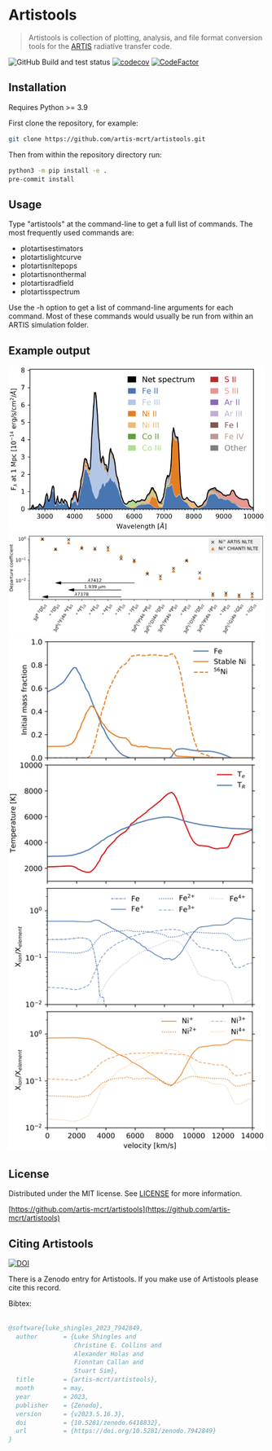 # Artistools

> Artistools is collection of plotting, analysis, and file format conversion tools for the [ARTIS](https://github.com/artis-mcrt/artis) radiative transfer code.

![GitHub Build and test status](https://github.com/artis-mcrt/artistools/workflows/Build%20and%20test/badge.svg)
[![codecov](https://codecov.io/gh/artis-mcrt/artistools/branch/main/graph/badge.svg?token=XFlarJqeZd)](https://codecov.io/gh/artis-mcrt/artistools)
[![CodeFactor](https://www.codefactor.io/repository/github/artis-mcrt/artistools/badge)](https://www.codefactor.io/repository/github/artis-mcrt/artistools)

## Installation
Requires Python >= 3.9

First clone the repository, for example:
```sh
git clone https://github.com/artis-mcrt/artistools.git
```
Then from within the repository directory run:
```sh
python3 -m pip install -e .
pre-commit install
```

## Usage
Type "artistools" at the command-line to get a full list of commands. The most frequently used commands are:
- plotartisestimators
- plotartislightcurve
- plotartisnltepops
- plotartisnonthermal
- plotartisradfield
- plotartisspectrum

Use the -h option to get a list of command-line arguments for each command. Most of these commands would usually be run from within an ARTIS simulation folder.

## Example output

![Emission plot](https://github.com/artis-mcrt/artistools/raw/main/images/fig-emission.png)
![NLTE plot](https://github.com/artis-mcrt/artistools/raw/main/images/fig-nlte-Ni.png)
![Estimator plot](https://github.com/artis-mcrt/artistools/raw/main/images/fig-estimators.png)

## License
Distributed under the MIT license. See [LICENSE](https://github.com/artis-mcrt/artistools/blob/main/LICENSE) for more information.

[https://github.com/artis-mcrt/artistools](https://github.com/artis-mcrt/artistools)


## Citing Artistools
[![DOI](https://zenodo.org/badge/DOI/10.5281/zenodo.7942849.svg)](https://doi.org/10.5281/zenodo.7942849)

There is a Zenodo entry for Artistools. If you make use of Artistools please cite this record.

Bibtex:
```bibtex

@software{luke_shingles_2023_7942849,
  author       = {Luke Shingles and
                  Christine E. Collins and
                  Alexander Holas and
                  Fionntan Callan and
                  Stuart Sim},
  title        = {artis-mcrt/artistools},
  month        = may,
  year         = 2023,
  publisher    = {Zenodo},
  version      = {v2023.5.16.3},
  doi          = {10.5281/zenodo.6418832},
  url          = {https://doi.org/10.5281/zenodo.7942849}
}
```